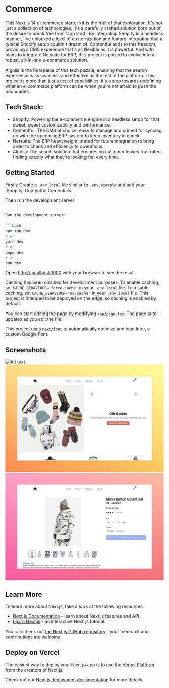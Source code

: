 
# Commerce 
This Next.js 14 e-commerce starter kit is the fruit of that exploration. It's not just a collection of technologies; it's a carefully crafted solution born out of the desire to break free from 'app land'. By integrating Shopify in a headless manner, I've unlocked a level of customization and feature integration that a typical Shopify setup couldn't dream of. Contentful adds to this freedom, providing a CMS experience that's as flexible as it is powerful. And with plans to integrate Netsuite for ERP, this project is poised to evolve into a robust, all-in-one e-commerce solution.

Algolia is the final piece of this tech puzzle, ensuring that the search experience is as seamless and effective as the rest of the platform. This project is more than just a test of capabilities; it's a step towards redefining what an e-commerce platform can be when you're not afraid to push the boundaries.

## Tech Stack:

- Shopify: Powering the e-commerce engine in a headless setup for that sweet, sweet customizability and performance.
- Contentful: The CMS of choice, easy to manage and primed for syncing up with the upcoming ERP system to keep inventory in check.
- Netsuite: The ERP heavyweight, slated for future integration to bring order to chaos and efficiency to operations.
- Algolia: The search solution that ensures no customer leaves frustrated, finding exactly what they're looking for, every time.

## Getting Started

Firstly Create a `.env.local` file similar to `.env.example` and add your ,Shopify, Contentful Credentials.

Then run the development server:

```bash

Run the development server:

```bash
npm run dev
# or
yarn dev
# or
pnpm dev
# or
bun dev
```

Open [http://localhost:3000](http://localhost:3000) with your browser to see the result.

Caching has been disabled for development purposes. To enable caching, set `CACHE_BEHAVIOUR='force-cache'` in your `.env.local` file.
To disable caching, set `CACHE_BEHAVIOUR='no-cache'` in your `.env.local` file.
This project is intended to be deployed on the edge, so caching is enabled by default.

You can start editing the page by modifying `app/page.tsx`. The page auto-updates as you edit the file.

This project uses [`next/font`](https://nextjs.org/docs/basic-features/font-optimization) to automatically optimize and load Inter, a custom Google Font.

## Screenshots
![Alt text](public/appScreenshot2.png)
![Alt text](public/appScreenshot6.png)
![Alt text](public/appScreenshot5.png)

## Learn More

To learn more about Next.js, take a look at the following resources:

- [Next.js Documentation](https://nextjs.org/docs) - learn about Next.js features and API.
- [Learn Next.js](https://nextjs.org/learn) - an interactive Next.js tutorial.

You can check out [the Next.js GitHub repository](https://github.com/vercel/next.js/) - your feedback and contributions are welcome!

## Deploy on Vercel

The easiest way to deploy your Next.js app is to use the [Vercel Platform](https://vercel.com/new?utm_medium=default-template&filter=next.js&utm_source=create-next-app&utm_campaign=create-next-app-readme) from the creators of Next.js.

Check out our [Next.js deployment documentation](https://nextjs.org/docs/deployment) for more details.
